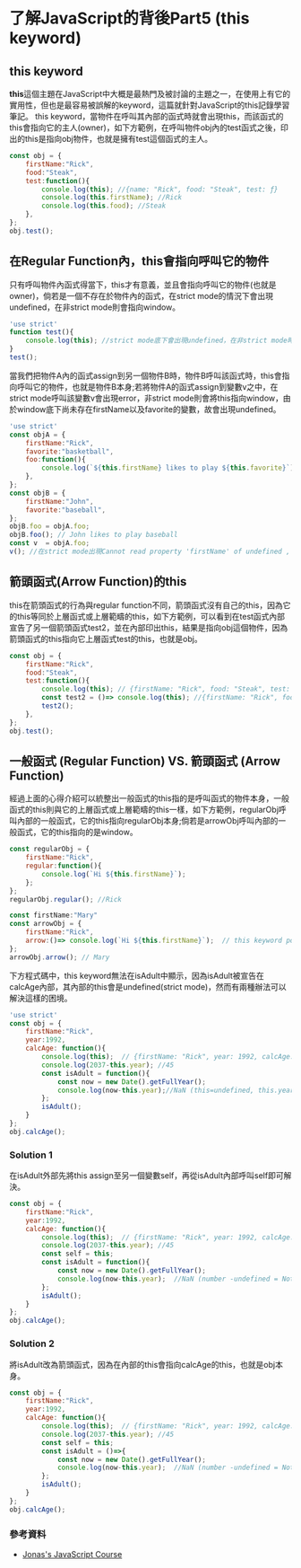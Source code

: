 # 了解JavaScript的背後Part5 (this keyword)
## this keyword
**this**這個主題在JavaScript中大概是最熱門及被討論的主題之一，在使用上有它的實用性，但也是最容易被誤解的keyword，這篇就針對JavaScript的this記錄學習筆記。
this keyword，當物件在呼叫其內部的函式時就會出現this，而該函式的this會指向它的主人(owner)，如下方範例，在呼叫物件obj內的test函式之後，印出的this是指向obj物件，也就是擁有test這個函式的主人。
```js
const obj = {
    firstName:"Rick",
    food:"Steak",
    test:function(){
        console.log(this); //{name: "Rick", food: "Steak", test: ƒ}
        console.log(this.firstName); //Rick
        console.log(this.food); //Steak
    },
};
obj.test();
```
## 在Regular Function內，this會指向呼叫它的物件
只有呼叫物件內函式得當下，this才有意義，並且會指向呼叫它的物件(也就是owner)，倘若是一個不存在於物件內的函式，在strict mode的情況下會出現undefined，在非strict mode則會指向window。
```js
'use strict'
function test(){
    console.log(this); //strict mode底下會出現undefined，在非strict mode時，this會指向window
}
test();
```

當我們把物件A內的函式assign到另一個物件B時，物件B呼叫該函式時，this會指向呼叫它的物件，也就是物件B本身;若將物件A的函式assign到變數v之中，在strict mode呼叫該變數v會出現error，非strict mode則會將this指向window，由於window底下尚未存在firstName以及favorite的變數，故會出現undefined。
```js
'use strict'
const objA = {
    firstName:"Rick",
    favorite:"basketball",
    foo:function(){
        console.log(`${this.firstName} likes to play ${this.favorite}`);
    },
};
const objB = {
    firstName:"John",
    favorite:"baseball",
};
objB.foo = objA.foo;
objB.foo(); // John likes to play baseball
const v  = objA.foo;
v(); //在strict mode出現Cannot read property 'firstName' of undefined , 非strict mode則出現undefined likes to play undefined
```

## 箭頭函式(Arrow Function)的this
this在箭頭函式的行為與regular function不同，箭頭函式沒有自己的this，因為它的this等同於上層函式或上層範疇的this，如下方範例，可以看到在test函式內部宣告了另一個箭頭函式test2，並在內部印出this，結果是指向obj這個物件，因為箭頭函式的this指向它上層函式test的this，也就是obj。
```js
const obj = {
    firstName:"Rick",
    food:"Steak",
    test:function(){
        console.log(this); // {firstName: "Rick", food: "Steak", test: ƒ}
        const test2 = ()=> console.log(this); //{firstName: "Rick", food: "Steak", test: ƒ}
        test2();
    },
};
obj.test();
```

## 一般函式 (Regular Function) VS. 箭頭函式 (Arrow Function)

經過上面的心得介紹可以統整出一般函式的this指的是呼叫函式的物件本身，一般函式的this則與它的上層函式或上層範疇的this一樣，如下方範例，regularObj呼叫內部的一般函式，它的this指向regularObj本身;倘若是arrowObj呼叫內部的一般函式，它的this指向的是window。
```js
const regularObj = {
    firstName:"Rick",
    regular:function(){
        console.log(`Hi ${this.firstName}`);
    };
};
regularObj.regular(); //Rick

const firstName:"Mary"
const arrowObj = {
    firstName:"Rick",
    arrow:()=> console.log(`Hi ${this.firstName}`);  // this keyword point to window, window.firstName = Mary;
};
arrowObj.arrow(); // Mary
```
下方程式碼中，this keyword無法在isAdult中顯示，因為isAdult被宣告在calcAge內部，其內部的this會是undefined(strict mode)，然而有兩種辦法可以解決這樣的困境。
```js
'use strict'
const obj = {  
    firstName:"Rick",
    year:1992,
    calcAge: function(){
        console.log(this);  // {firstName: "Rick", year: 1992, calcAge: ƒ}
        console.log(2037-this.year); //45
        const isAdult = function(){
            const now = new Date().getFullYear();
            console.log(now-this.year);//NaN (this=undefined, this.year=undefined, number-undefined = NaN )
        };
        isAdult();
    }
};
obj.calcAge();
```
### Solution 1 
在isAdult外部先將this assign至另一個變數self，再從isAdult內部呼叫self即可解決。
```js
const obj = {  
    firstName:"Rick",
    year:1992,
    calcAge: function(){
        console.log(this);  // {firstName: "Rick", year: 1992, calcAge: ƒ}
        console.log(2037-this.year); //45
        const self = this;
        const isAdult = function(){
            const now = new Date().getFullYear();
            console.log(now-this.year);  //NaN (number -undefined = Not a Number )
        };
        isAdult();
    }
};
obj.calcAge();
```
### Solution 2
將isAdult改為箭頭函式，因為在內部的this會指向calcAge的this，也就是obj本身。
```js
const obj = {  
    firstName:"Rick",
    year:1992,
    calcAge: function(){
        console.log(this);  // {firstName: "Rick", year: 1992, calcAge: ƒ}
        console.log(2037-this.year); //45
        const self = this;
        const isAdult = ()=>{
            const now = new Date().getFullYear();
            console.log(now-this.year);  //NaN (number -undefined = Not a Number )
        };
        isAdult();
    }
};
obj.calcAge();
```
### 參考資料
* [Jonas's JavaScript Course](https://www.udemy.com/course/the-complete-javascript-course/)
